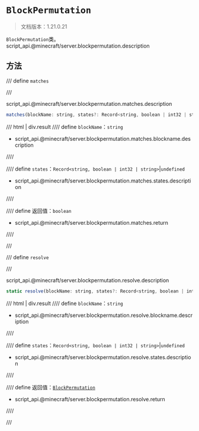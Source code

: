 # `BlockPermutation`

> 文档版本：1.21.0.21

`BlockPermutation`类。script_api.@minecraft/server.blockpermutation.description

## 方法

/// define
`matches`


///

script_api.@minecraft/server.blockpermutation.matches.description

```js
matches(blockName: string, states?: Record<string, boolean | int32 | string>): boolean
```

/// html | div.result
//// define
`blockName`：`string`

- script_api.@minecraft/server.blockpermutation.matches.blockname.description


////

//// define
`states`：`Record<string, boolean | int32 | string>`|`undefined`

- script_api.@minecraft/server.blockpermutation.matches.states.description


////

//// define
返回值：`boolean`

- script_api.@minecraft/server.blockpermutation.matches.return


////

///


/// define
`resolve`


///

script_api.@minecraft/server.blockpermutation.resolve.description

```js
static resolve(blockName: string, states?: Record<string, boolean | int32 | string>): BlockPermutation
```

/// html | div.result
//// define
`blockName`：`string`

- script_api.@minecraft/server.blockpermutation.resolve.blockname.description


////

//// define
`states`：`Record<string, boolean | int32 | string>`|`undefined`

- script_api.@minecraft/server.blockpermutation.resolve.states.description


////

//// define
返回值：[`BlockPermutation`](./blockpermutation.md)

- script_api.@minecraft/server.blockpermutation.resolve.return


////

///

